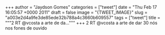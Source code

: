
+++
author = "Jaydson Gomes"
categories = ["tweet"]
date = "Thu Feb 17 16:05:57 +0000 2011"
draft = false
image = "{TWEET_IMAGE}"
slug = "a003e2d4a9fe3de85ede32b788a4c3660b609557"
tags = ["tweet"]
title = """2 RT @vcosta a arte de da..."""
+++
2 RT @vcosta a arte de dar 30 nós nos fones de ouvido

